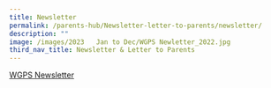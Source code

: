 ```yaml
---
title: Newsletter
permalink: /parents-hub/Newsletter-letter-to-parents/newsletter/
description: ""
image: /images/2023   Jan to Dec/WGPS Newletter_2022.jpg
third_nav_title: Newsletter & Letter to Parents
---
```








[WGPS Newsletter](http://www.westgroveprimary.com/mobile/index.html)